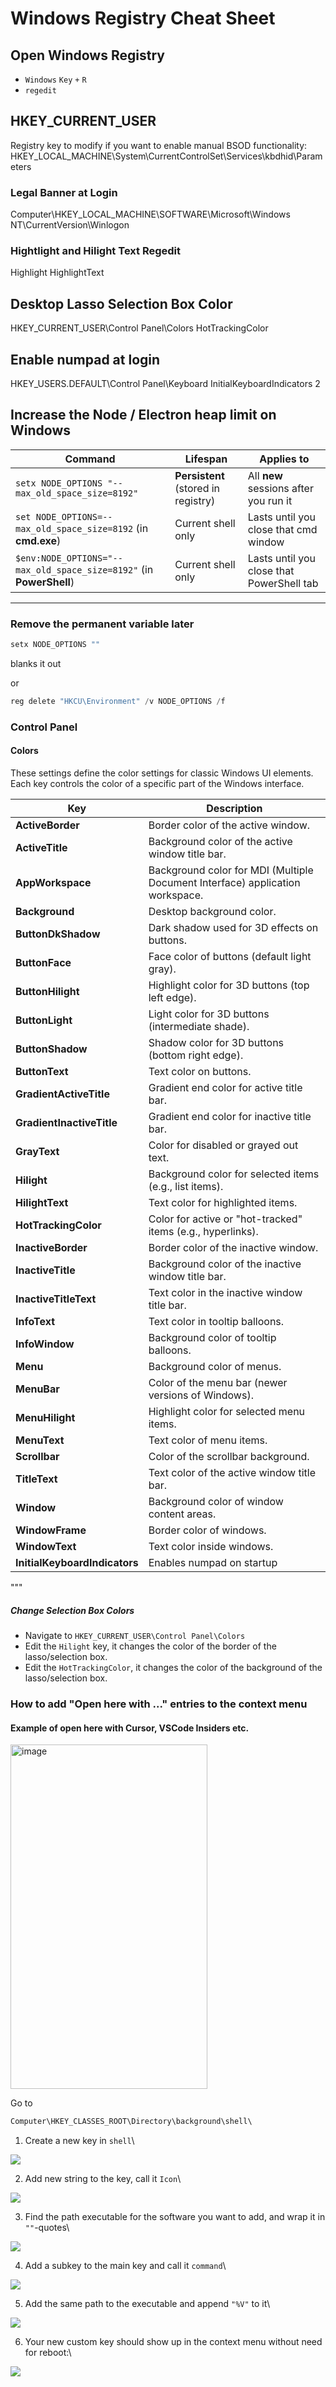 # Windows Registry Cheat Sheet

## Open Windows Registry 

- `Windows` `Key` `+` `R`
- `regedit`

## HKEY_CURRENT_USER

Registry key to modify if you want to enable manual BSOD functionality:
HKEY_LOCAL_MACHINE\System\CurrentControlSet\Services\kbdhid\Parameters

### Legal Banner at Login
Computer\HKEY_LOCAL_MACHINE\SOFTWARE\Microsoft\Windows NT\CurrentVersion\Winlogon

### Hightlight and Hilight Text Regedit
Highlight 
HighlightText

## Desktop Lasso Selection Box Color
HKEY_CURRENT_USER\Control Panel\Colors
HotTrackingColor

## Enable numpad at login
HKEY_USERS\.DEFAULT\Control Panel\Keyboard
InitialKeyboardIndicators 2

## Increase the Node / Electron heap limit on Windows

| Command                                                                                      | Lifespan            | Applies to           |
|----------------------------------------------------------------------------------------------|---------------------|----------------------|
| `setx NODE_OPTIONS "--max_old_space_size=8192"`                                              | **Persistent** (stored in registry) | All **new** sessions after you run it |
| `set NODE_OPTIONS=--max_old_space_size=8192` (in **cmd.exe**)                                | Current shell only  | Lasts until you close that cmd window |
| `$env:NODE_OPTIONS="--max_old_space_size=8192"` (in **PowerShell**)                          | Current shell only  | Lasts until you close that PowerShell tab |

---

### Remove the permanent variable later

```powershell
setx NODE_OPTIONS ""
```
blanks it out

or
```powershell
reg delete "HKCU\Environment" /v NODE_OPTIONS /f
```

### Control Panel 

#### Colors 

These settings define the color settings for classic Windows UI elements. Each key controls the color of a specific part of the Windows interface.

| Key                         | Description |
|----------------------------|-------------|
| **ActiveBorder**           | Border color of the active window. |
| **ActiveTitle**            | Background color of the active window title bar. |
| **AppWorkspace**           | Background color for MDI (Multiple Document Interface) application workspace. |
| **Background**             | Desktop background color. |
| **ButtonDkShadow**         | Dark shadow used for 3D effects on buttons. |
| **ButtonFace**             | Face color of buttons (default light gray). |
| **ButtonHilight**          | Highlight color for 3D buttons (top left edge). |
| **ButtonLight**            | Light color for 3D buttons (intermediate shade). |
| **ButtonShadow**           | Shadow color for 3D buttons (bottom right edge). |
| **ButtonText**             | Text color on buttons. |
| **GradientActiveTitle**    | Gradient end color for active title bar. |
| **GradientInactiveTitle**  | Gradient end color for inactive title bar. |
| **GrayText**               | Color for disabled or grayed out text. |
| **Hilight**                | Background color for selected items (e.g., list items). |
| **HilightText**            | Text color for highlighted items. |
| **HotTrackingColor**       | Color for active or "hot-tracked" items (e.g., hyperlinks). |
| **InactiveBorder**         | Border color of the inactive window. |
| **InactiveTitle**          | Background color of the inactive window title bar. |
| **InactiveTitleText**      | Text color in the inactive window title bar. |
| **InfoText**               | Text color in tooltip balloons. |
| **InfoWindow**             | Background color of tooltip balloons. |
| **Menu**                   | Background color of menus. |
| **MenuBar**                | Color of the menu bar (newer versions of Windows). |
| **MenuHilight**            | Highlight color for selected menu items. |
| **MenuText**               | Text color of menu items. |
| **Scrollbar**              | Color of the scrollbar background. |
| **TitleText**              | Text color of the active window title bar. |
| **Window**                 | Background color of window content areas. |
| **WindowFrame**            | Border color of windows. |
| **WindowText**             | Text color inside windows. |
| **InitialKeyboardIndicators** | Enables numpad on startup |
"""

##### Change Selection Box Colors 
- Navigate to `HKEY_CURRENT_USER\Control Panel\Colors`
- Edit the `Hilight` key, it changes the color of the border of the lasso/selection box.
- Edit the `HotTrackingColor`, it changes the color of the background of the lasso/selection box.

### How to add "Open here with ..." entries to the context menu

#### Example of open here with Cursor, VSCode Insiders etc.

<img width="315" height="551" alt="image" src="https://github.com/user-attachments/assets/5a839df7-4411-4fea-b16c-b4351e07c80e" />

Go to 
```cmd
Computer\HKEY_CLASSES_ROOT\Directory\background\shell\
```

1. Create a new key in `shell`\
<img src="https://github.com/user-attachments/assets/c95eff29-df01-433b-ba91-99610924a16f" style="max-width:300px; height:auto;" />


2. Add new string to the key, call it `Icon`\
<img src="https://github.com/user-attachments/assets/9fd4ca26-cdb5-4321-8b4a-8727322e7fdb" style="max-width:300px; height:auto;" />


3. Find the path executable for the software you want to add, and wrap it in `""`-quotes\
<img src="https://github.com/user-attachments/assets/336fa6a2-6fd0-4b8b-9b98-f5c371a8e8f0" style="max-width:300px; height:auto;" />


4. Add a subkey to the main key and call it `command`\
<img src="https://github.com/user-attachments/assets/e69d0400-c632-42c5-88e9-cf57046e4fa1" style="max-width:300px; height:auto;" />


5. Add the same path to the executable and append `"%V"` to it\
<img src="https://github.com/user-attachments/assets/4424039f-490d-4449-ba1d-24c484ecb641" style="max-width:300px; height:auto;" />


6. Your new custom key should show up in the context menu without need for reboot:\
<img src="https://github.com/user-attachments/assets/b1c569b8-ee7c-4db2-8bab-53652bc064f4" style="max-width:300px; height:auto;" />
